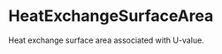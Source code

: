 HeatExchangeSurfaceArea
=======================

Heat exchange surface area associated with U-value.
